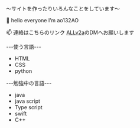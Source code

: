  ～サイトを作ったりいろんなことをしています～
 
 👋 hello everyone I’m ao132AO
 
 📫 連絡はこちらのリンク [ALLv2a](https://twitter.com/ALLv2a)のDMへお願いします




---使う言語---
- HTML
- CSS
- python 



---勉強中の言語---
- java
- java script
- Type script
- swift
- C++
<!---
ao132AO/ao132AO is a ✨ special ✨ repository because its `README.md` (this file) appears on your GitHub profile.
You can click the Preview link to take a look at your changes.
--->
